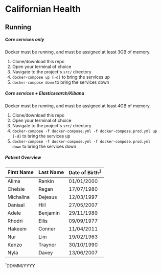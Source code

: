 # Californian Health

## Running
##### Core services only
Docker must be running, and must be assigned at least 3GB of memory.

1. Clone/download this repo
2. Open your terminal of choice 
3. Navigate to the project's ``src/`` directory 
4. ``docker-compose up [-d]`` to bring the services up
5. ``docker-compose down`` to bring the services down

##### Core services + Elasticsearch/Kibana
Docker must be running, and must be assigned at least 4GB of memory.

1. Clone/download this repo
2. Open your terminal of choice 
3. Navigate to the project's ``src/`` directory 
4. ``docker-compose -f docker-compose.yml -f docker-compose.prod.yml up [-d]`` to bring the services up
5. ``docker-compose -f docker-compose.yml -f docker-compose.prod.yml down`` to bring the services down

##### Patient Overview
| First Name | Last Name | Date of Birth<sup>1</sup> |
| ---------- | --------- | ------------- |
| Alima      | Rankin    | 01/01/2000    |
| Chelsie    | Regan     | 17/07/1980    |
| Michalina  | Dejesus   | 12/03/1997    |
| Daniaal    | Hill      | 27/05/2007    |
| Adele      | Benjamin  | 29/11/1989    |
| Rhodri     | Ellis     | 09/09/1977    |
| Hakeem     | Conner    | 11/04/2011    |
| Nur        | Lim       | 19/02/1963    |
| Kenzo      | Traynor   | 30/10/1990    |
| Nyla       | Davey     | 13/06/2007    |                   

<sup>1</sup>DD/MM/YYYY
